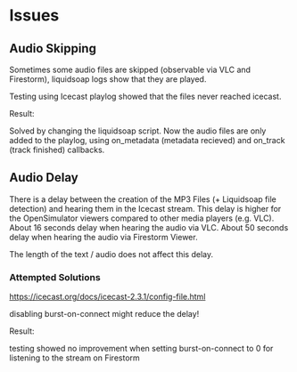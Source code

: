 # Issues

## Audio Skipping

Sometimes some audio files are skipped (observable via VLC and Firestorm), liquidsoap logs show that they are played.

Testing using Icecast playlog showed that the files never reached icecast.

Result:

Solved by changing the liquidsoap script. Now the audio files are only added to the playlog, using on_metadata (metadata recieved) and on_track (track finished) callbacks.


## Audio Delay

There is a delay between the creation of the MP3 Files (+ Liquidsoap file detection) and hearing them in the Icecast stream.
This delay is higher for the OpenSimulator viewers compared to other media players (e.g. VLC).
About 16 seconds delay when hearing the audio via VLC.
About 50 seconds delay when hearing the audio via Firestorm Viewer.

The length of the text / audio does not affect this delay.

### Attempted Solutions

https://icecast.org/docs/icecast-2.3.1/config-file.html

disabling burst-on-connect might reduce the delay!

Result:

testing showed no improvement when setting burst-on-connect to 0 for listening to the stream on Firestorm